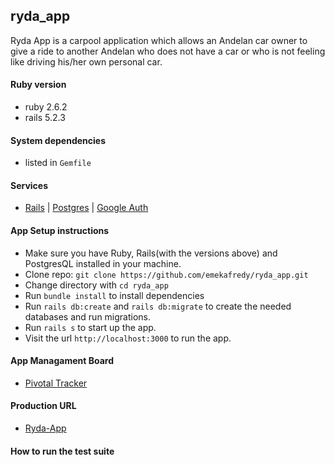 ## ryda_app
Ryda App is a carpool application which allows an Andelan car owner to give a ride to another Andelan who does not have a car or who is not feeling like driving his/her own personal car.

#### Ruby version
  - ruby 2.6.2
  - rails 5.2.3


#### System dependencies
  - listed in `Gemfile`


#### Services
  - [Rails](https://rubyonrails.org/) | [Postgres](https://www.postgresql.org/) | [Google Auth](https://console.developers.google.com/apis/library)


#### App Setup instructions
  - Make sure you have Ruby, Rails(with the versions above) and PostgresQL installed in your machine.
  - Clone repo: `git clone https://github.com/emekafredy/ryda_app.git`
  - Change directory with `cd ryda_app`
  - Run `bundle install` to install dependencies
  - Run `rails db:create` and `rails db:migrate` to create the needed databases and run migrations.
  - Run `rails s` to start up the app.
  - Visit the url `http://localhost:3000` to run the app.

#### App Managament Board
  - [Pivotal Tracker](https://www.pivotaltracker.com/n/projects/2351545)

#### Production URL
  - [Ryda-App](https://ryda-app.herokuapp.com/)

#### How to run the test suite
